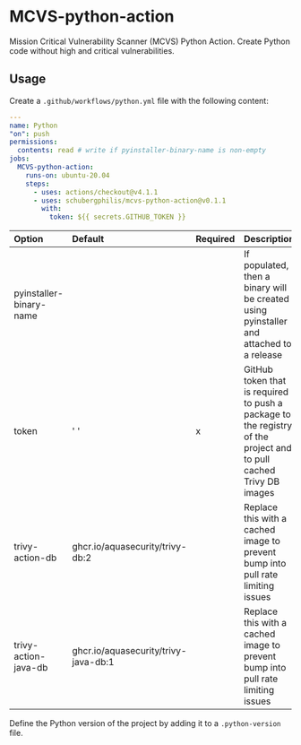 # MCVS-python-action

Mission Critical Vulnerability Scanner (MCVS) Python Action. Create Python code without high and critical vulnerabilities.

## Usage

Create a `.github/workflows/python.yml` file with the following content:

```yaml
---
name: Python
"on": push
permissions:
  contents: read # write if pyinstaller-binary-name is non-empty
jobs:
  MCVS-python-action:
    runs-on: ubuntu-20.04
    steps:
      - uses: actions/checkout@v4.1.1
      - uses: schubergphilis/mcvs-python-action@v0.1.1
        with:
          token: ${{ secrets.GITHUB_TOKEN }}
```

<!-- markdownlint-disable MD013 -->

| Option                  | Default                              | Required | Description                                                                                                       |
| :---------------------- | :----------------------------------- | -------- | :---------------------------------------------------------------------------------------------------------------- |
| pyinstaller-binary-name |                                      |          | If populated, then a binary will be created using pyinstaller and attached to a release                           |
| token                   | ' '                                  | x        | GitHub token that is required to push a package to the registry of the project and to pull cached Trivy DB images |
| trivy-action-db         | ghcr.io/aquasecurity/trivy-db:2      |          | Replace this with a cached image to prevent bump into pull rate limiting issues                                   |
| trivy-action-java-db    | ghcr.io/aquasecurity/trivy-java-db:1 |          | Replace this with a cached image to prevent bump into pull rate limiting issues                                   |

<!-- markdownlint-enable MD013 -->

Define the Python version of the project by adding it to a `.python-version`
file.
